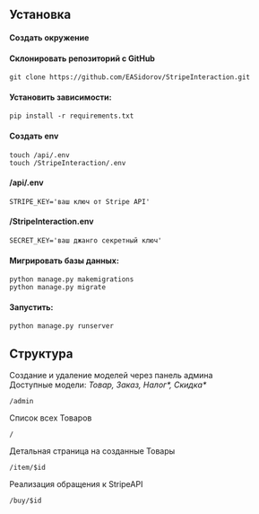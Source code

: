 ## Установка
####  Создать окружение

#### Склонировать репозиторий с GitHub
```shell
git clone https://github.com/EASidorov/StripeInteraction.git
```

#### Установить зависимости:
```shell
pip install -r requirements.txt
```

#### Создать env
```shell
touch /api/.env 
touch /StripeInteraction/.env
```

#### /api/.env
```shell
STRIPE_KEY='ваш ключ от Stripe API'
```
#### /StripeInteraction.env
```shell
SECRET_KEY='ваш джанго секретный ключ'
```
#### Мигрировать базы данных:
```shell
python manage.py makemigrations
python manage.py migrate
```
#### Запустить:
```shell
python manage.py runserver
```


## Структура
Создание и удаление моделей через панель админа<br>
Доступные модели: *Товар, Заказ, Налог\*, Скидка\**
```
/admin
```
Список всех Товаров
```
/
```
Детальная страница на созданные Товары
```
/item/$id
```
Реализация обращения к StripeAPI
```
/buy/$id
```
